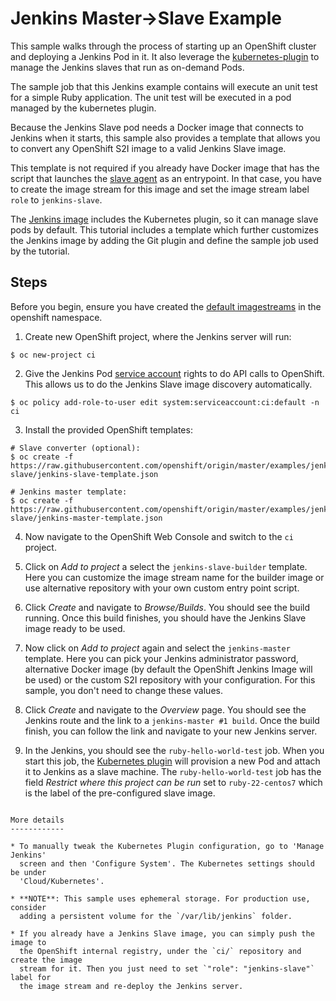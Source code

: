 Jenkins Master->Slave Example
=============================
This sample walks through the process of starting up an OpenShift cluster and deploying a Jenkins Pod in it.
It also leverage the [kubernetes-plugin](https://wiki.jenkins-ci.org/display/JENKINS/Kubernetes+Plugin) to manage
the Jenkins slaves that run as on-demand Pods.

The sample job that this Jenkins example contains will execute an unit test for
a simple Ruby application. The unit test will be executed in a pod managed by
the kubernetes plugin.

Because the Jenkins Slave pod needs a Docker image that connects to Jenkins
when it starts, this sample also provides a template that allows you to convert
any OpenShift S2I image to a valid Jenkins Slave image.

This template is not required if you already have Docker image that has the
script that launches the [slave
agent](https://wiki.jenkins-ci.org/display/JENKINS/Distributed+builds#Distributedbuilds-Launchslaveagentheadlessly)
as an entrypoint. In that case, you have to create the image stream for this
image and set the image stream label `role` to `jenkins-slave`.

The [Jenkins image](https://github.com/openshift/jenkins) includes the
Kubernetes plugin, so it can manage slave pods by default. This tutorial
includes a template which further customizes the Jenkins image by adding the Git
plugin and define the sample job used by the tutorial.

Steps
------
Before you begin, ensure you have created the [default imagestreams](https://docs.openshift.org/latest/install_config/imagestreams_templates.html#creating-image-streams-for-openshift-images) in the openshift namespace.

1. Create new OpenShift project, where the Jenkins server will run:
```
$ oc new-project ci
```

2. Give the Jenkins Pod [service account](https://docs.openshift.com/enterprise/latest/admin_guide/service_accounts.html)
   rights to do API calls to OpenShift.  This allows us to do the Jenkins Slave
   image discovery automatically.
```
$ oc policy add-role-to-user edit system:serviceaccount:ci:default -n ci
```

3. Install the provided OpenShift templates:
```
# Slave converter (optional):
$ oc create -f https://raw.githubusercontent.com/openshift/origin/master/examples/jenkins/master-slave/jenkins-slave-template.json

# Jenkins master template:
$ oc create -f https://raw.githubusercontent.com/openshift/origin/master/examples/jenkins/master-slave/jenkins-master-template.json
```

4. Now navigate to the OpenShift Web Console and switch to the `ci` project.

5. Click on *Add to project* a select the `jenkins-slave-builder` template. Here
   you can customize the image stream name for the builder image or use
   alternative repository with your own custom entry point script.

6. Click *Create* and navigate to *Browse/Builds*. You should see the build
   running. Once this build finishes, you should have the Jenkins Slave image
   ready to be used.

7. Now click on *Add to project* again and select the `jenkins-master` template.
   Here you can pick your Jenkins administrator password, alternative Docker
   image (by default the OpenShift Jenkins Image will be used) or the custom S2I
   repository with your configuration. For this sample, you don't need to change
   these values.

8. Click *Create* and navigate to the *Overview* page. You should see the
   Jenkins route and the link to a `jenkins-master #1 build`. Once the build
   finish, you can follow the link and navigate to your new Jenkins server.

9. In the Jenkins, you should see the `ruby-hello-world-test` job. When you
   start this job, the [Kubernetes plugin](https://wiki.jenkins-ci.org/display/JENKINS/Kubernetes+Plugin)
   will provision a new Pod and attach it to Jenkins as a slave machine. The
   `ruby-hello-world-test` job has the field *Restrict where this project can be
   run* set to `ruby-22-centos7` which is the label of the pre-configured slave
   image.
```

More details
------------

* To manually tweak the Kubernetes Plugin configuration, go to 'Manage Jenkins'
  screen and then 'Configure System'. The Kubernetes settings should be under
  'Cloud/Kubernetes'.

* **NOTE**: This sample uses ephemeral storage. For production use, consider
  adding a persistent volume for the `/var/lib/jenkins` folder.

* If you already have a Jenkins Slave image, you can simply push the image to
  the OpenShift internal registry, under the `ci/` repository and create the image
  stream for it. Then you just need to set `"role": "jenkins-slave"` label for
  the image stream and re-deploy the Jenkins server.
